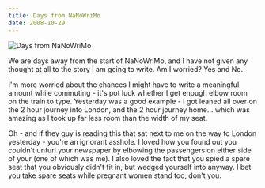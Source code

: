```yaml
---
title: Days from NaNoWriMo
date: 2008-10-29
---
```


![Days from NaNoWriMo](https://source.unsplash.com/_nRpqIBM40Q/1600x900)

We are days away from the start of NaNoWriMo, and I have not given any thought at all to the story I am going to write. Am I worried? Yes and No.

I'm more worried about the chances I might have to write a meaningful amount while commuting - it's pot luck whether I get enough elbow room on the train to type. Yesterday was a good example - I got leaned all over on the 2 hour journey into London, and the 2 hour journey home... which was amazing as I took up far less room than the width of my seat.

Oh - and if they guy is reading this that sat next to me on the way to London yesterday - you're an ignorant asshole. I loved how you found out you couldn't unfurl your newspaper by elbowing the passengers on either side of your (one of which was me). I also loved the fact that you spied a spare seat that you obviously didn't fit in, but wedged yourself into anyway. I bet you take spare seats while pregnant women stand too, don't you.